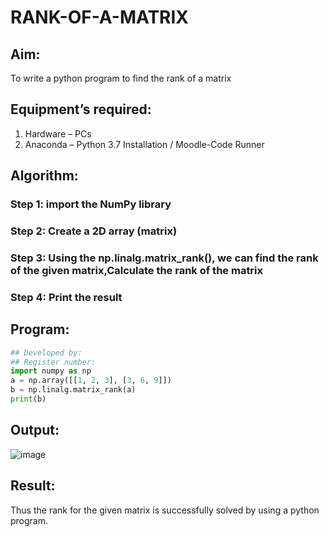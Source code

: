 # RANK-OF-A-MATRIX
## Aim:
To write a python program to find the rank of a matrix
## Equipment’s required:
1. 	Hardware – PCs
2. 	Anaconda – Python 3.7 Installation / Moodle-Code Runner
## Algorithm:
### Step 1: import the NumPy library
### Step 2: Create a 2D array (matrix)
### Step 3: Using the np.linalg.matrix_rank(), we can find the rank of the given matrix,Calculate the rank of the matrix
### Step 4: Print the result
## Program:
```PYTHON
## Developed by:
## Register number:
import numpy as np
a = np.array([[1, 2, 3], [3, 6, 9]])
b = np.linalg.matrix_rank(a)
print(b)
```
## Output:
![image](https://github.com/user-attachments/assets/9241256a-9b36-4eef-a6e3-221f7ebeb0be)
## Result:
Thus the rank for the given matrix is successfully solved by  using a python program.

